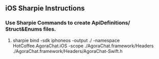 ## iOS Sharpie Instructions

### Use Sharpie Commands to create ApiDefinitions/ Struct&Enums files.
1. sharpie bind -sdk iphoneos -output ./ -namespace HotCoffee.AgoraChat.iOS -scope ./AgoraChat.framework/Headers ./AgoraChat.framework/Headers/AgoraChat-Swift.h